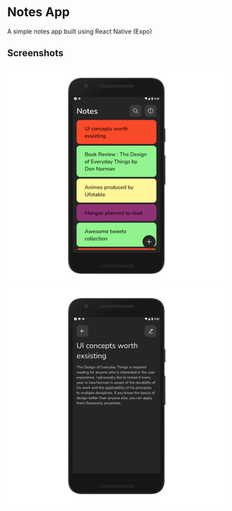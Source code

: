 # Notes App

A simple notes app built using React Native (Expo)

## Screenshots

![Alt text](./previews/p1.png)
![Alt text](./previews/p2.png)
